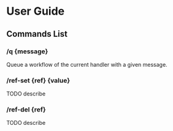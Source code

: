 # User Guide

## Commands List

### /q {message}

Queue a workflow of the current handler with a given message.

### /ref-set {ref} {value}

TODO describe

### /ref-del {ref}

TODO describe